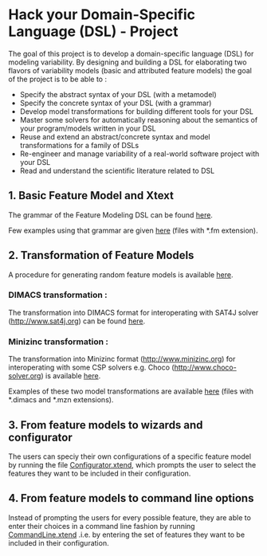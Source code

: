 # Hack your Domain-Specific Language (DSL) - Project

The goal of this project is to develop a domain-specific language (DSL) for modeling variability. By designing and building a DSL for elaborating two flavors of variability models (basic and attributed feature models) 
the goal of the project is to be able to :

* Specify the abstract syntax of your DSL (with a metamodel)
* Specify the concrete syntax of your DSL (with a grammar)
* Develop model transformations for building different tools for your DSL
* Master some solvers for automatically reasoning about the semantics of your program/models written in your DSL
* Reuse and extend an abstract/concrete syntax and model transformations for a family of DSLs
* Re-engineer and manage variability of a real-world software project with your DSL
* Read and understand the scientific literature related to DSL

## 1. Basic Feature Model and Xtext

The grammar of the Feature Modeling DSL can be found [here](https://github.com/said026/dsl-project/blob/master/dslProject/src/org/xtext/FM.xtext).
 
Few examples using that grammar are given [here](https://github.com/said026/dsl-project/tree/master/dslProject/src/examples) (files with *.fm extension).

## 2. Transformation of Feature Models

A procedure for generating random feature models is available [here](https://github.com/said026/dsl-project/blob/master/dslProject/src/org/xtext/FMGenerator.xtend).

### DIMACS transformation :
The transformation into DIMACS format for interoperating with SAT4J solver (http://www.sat4j.org) can be found [here](https://github.com/said026/dsl-project/blob/master/dslProject/src/org/transform/DimacsTransform.xtend).

### Minizinc transformation :
The transformation into Minizinc format (http://www.minizinc.org) for interoperating with some CSP solvers e.g. Choco (http://www.choco-solver.org) is available [here](https://github.com/said026/dsl-project/blob/master/dslProject/src/org/transform/MiniZincTransform.xtend).

Examples of these two model transformations are available [here](https://github.com/said026/dsl-project/tree/master/dslProject/src/examples) (files with *.dimacs and *.mzn extensions).

## 3. From feature models to wizards and configurator
The users can speciy their own configurations of a specific feature model by running the file [Configurator.xtend](https://github.com/said026/dsl-project/blob/master/dslProject/src/org/configurator/Configurator.xtend), which prompts the user to select the features they want to be included in their configuration.

## 4. From feature models to command line options 
Instead of prompting the users for every possible feature, they are able to enter their choices in a command line fashion by running [CommandLine.xtend](https://github.com/said026/dsl-project/blob/master/dslProject/src/commander/CommandLine.xtend) .i.e. by entering the set of features they want to be included in their configuration.
